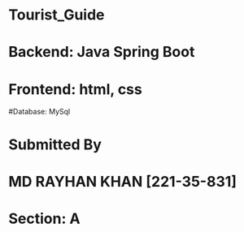 # Tourist_Guide

# Backend: Java Spring Boot
# Frontend: html, css
#Database: MySql

# Submitted By
# MD RAYHAN KHAN [221-35-831]
# Section: A
